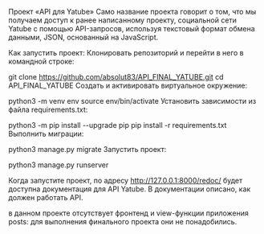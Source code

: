 Проект «API для Yatube»
Само название проекта говорит о том, что мы получаем доступ к ранее написанному проекту, социальной сети Yatube с помощью API-запросов, используя текстовый формат обмена данными, JSON, основанный на JavaScript.

Как запустить проект:
Клонировать репозиторий и перейти в него в командной строке:

git clone https://github.com/absolut83/API_FINAL_YATUBE.git
cd API_FINAL_YATUBE
Cоздать и активировать виртуальное окружение:

python3 -m venv env
source env/bin/activate
Установить зависимости из файла requirements.txt:

python3 -m pip install --upgrade pip
pip install -r requirements.txt
Выполнить миграции:

python3 manage.py migrate
Запустить проект:

python3 manage.py runserver

Когда запустите проект, по адресу http://127.0.0.1:8000/redoc/ будет доступна документация для API Yatube. В документации описано, как должен работать API.

в данном проекте отсутствует фронтенд и view-функции приложения posts: для выполнения финального проекта они не понадобились.